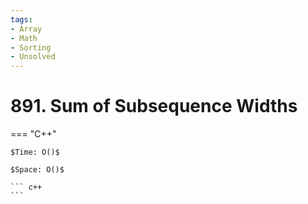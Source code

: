 ```yaml
---
tags:
- Array
- Math
- Sorting
- Unsolved
---
```



# 891. Sum of Subsequence Widths

=== "C++"

    $Time: O()$

    $Space: O()$

    ``` c++
    ```